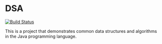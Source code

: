 DSA
===

[![Build Status](https://travis-ci.com/kellydavid/dsa.svg?token=QyjRxAFMsidFcXpCyKWY&branch=master)](https://travis-ci.com/kellydavid/dsa)

This is a project that demonstrates common data structures and algorithms in the Java programming language.

